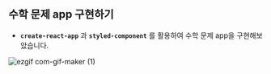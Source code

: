## 수학 문제 app 구현하기
  
- **`create-react-app`** 과 **`styled-component`** 를 활용하여 수학 문제 app을 구현해보았습니다.  

![ezgif com-gif-maker (1)](https://user-images.githubusercontent.com/97580860/161775260-ac90c085-4b63-4d6c-a20b-13c0dbcb85cd.gif)
